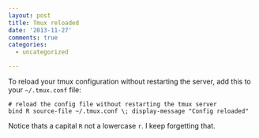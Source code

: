 ```yaml
---
layout: post
title: Tmux reloaded
date: '2013-11-27'
comments: true
categories:
  - uncategorized

---
```


To reload your tmux configuration without restarting the server, add this to
your ``~/.tmux.conf`` file:

    # reload the config file without restarting the tmux server
    bind R source-file ~/.tmux.conf \; display-message "Config reloaded"

Notice thats a capital `R` not a lowercase `r`.  I keep forgetting that. 

